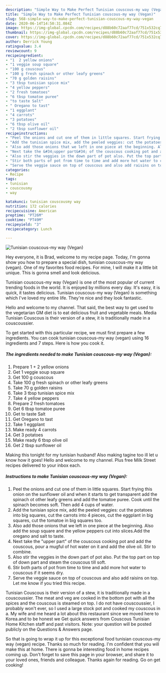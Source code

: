 ```yaml
---
description: "Simple Way to Make Perfect Tunisian couscous-my way (Vegan)"
title: "Simple Way to Make Perfect Tunisian couscous-my way (Vegan)"
slug: 568-simple-way-to-make-perfect-tunisian-couscous-my-way-vegan
date: 2020-06-14T14:50:31.084Z
image: https://img-global.cpcdn.com/recipes/d88b60c72aaf77cd/751x532cq70/tunisian-couscous-my-way-vegan-recipe-main-photo.jpg
thumbnail: https://img-global.cpcdn.com/recipes/d88b60c72aaf77cd/751x532cq70/tunisian-couscous-my-way-vegan-recipe-main-photo.jpg
cover: https://img-global.cpcdn.com/recipes/d88b60c72aaf77cd/751x532cq70/tunisian-couscous-my-way-vegan-recipe-main-photo.jpg
author: Derrick Young
ratingvalue: 3.4
reviewcount: 9
recipeingredient:
- "1  2 yellow onions"
- "1 veggie soup square"
- "100 g couscous"
- "100 g fresh spinach or other leafy greens"
- "70 g golden raisins"
- "3 tbsp tunisian spice mix"
- "4 yellow peppers"
- "2 fresh tomatoes"
- "6 tbsp tomatoe puree"
- "to taste Salt"
- " Oregano to tast"
- "1 eggplant"
- "4 carrots"
- "3 potatoes"
- "6 tbsp olive oil"
- "2 tbsp sunflower oil"
recipeinstructions:
- "Peel the onions and cut one of them in little squares. Start frying this onion on the sunflower oil and when it starts to get transparent add the spinach ot other leafy greens and add the tomatoe puree. Cook until the spinach becomes soft. Then add 4 cups of water."
- "Add the tunisian spice mix, add the peeled veggies: cut the potatoes into big squares, cut the carrots into 4 pieces, cut the eggplant in big squares, cut the tomatoe in big squares too."
- "Also add those onions that we left in one piece at the beginning. Also add the soup square and the yellow peppers cut into slices.Add the oregano and salt to taste."
- "Next take the &#34;upper part&#34; of the couscous cooking pot and add the couscous, pour a mugful of hot water on it and add the olive oil. Stir to combine."
- "Also stir the veggies in the down part of pot also. Put the top part on top of down part and steam the couscous till soft."
- "Stir both parts of pot from time to time and add more hot water to couscous if it seems dry."
- "Serve the veggie sauce on top of couscous and also add raisins on top. Let me know if you tried this recipe."
categories:
- Recipe
tags:
- tunisian
- couscousmy
- way

katakunci: tunisian couscousmy way 
nutrition: 172 calories
recipecuisine: American
preptime: "PT26M"
cooktime: "PT49M"
recipeyield: "3"
recipecategory: Lunch

---
```



![Tunisian couscous-my way (Vegan)](https://img-global.cpcdn.com/recipes/d88b60c72aaf77cd/751x532cq70/tunisian-couscous-my-way-vegan-recipe-main-photo.jpg)

Hey everyone, it is Brad, welcome to my recipe page. Today, I'm gonna show you how to prepare a special dish, tunisian couscous-my way (vegan). One of my favorites food recipes. For mine, I will make it a little bit unique. This is gonna smell and look delicious.

Tunisian couscous-my way (Vegan) is one of the most popular of current trending foods in the world. It is enjoyed by millions every day. It's easy, it is quick, it tastes delicious. Tunisian couscous-my way (Vegan) is something which I've loved my entire life. They're nice and they look fantastic.

Hello and welcome to my channel. That said, the best way to get used to the vegetarian GM diet is to eat delicious fruit and vegetable meals. Media Tunisian Couscous is their version of a stew, it is traditionally made in a couscoussier.


To get started with this particular recipe, we must first prepare a few ingredients. You can cook tunisian couscous-my way (vegan) using 16 ingredients and 7 steps. Here is how you cook it.

<!--inarticleads1-->

##### The ingredients needed to make Tunisian couscous-my way (Vegan):

1. Prepare 1 + 2 yellow onions
1. Get 1 veggie soup square
1. Get 100 g couscous
1. Take 100 g fresh spinach or other leafy greens
1. Take 70 g golden raisins
1. Take 3 tbsp tunisian spice mix
1. Take 4 yellow peppers
1. Prepare 2 fresh tomatoes
1. Get 6 tbsp tomatoe puree
1. Get to taste Salt
1. Get  Oregano to tast
1. Take 1 eggplant
1. Make ready 4 carrots
1. Get 3 potatoes
1. Make ready 6 tbsp olive oil
1. Get 2 tbsp sunflower oil


Making this tonight for my tunisian husband! Also making tagine too ill let u know how it goes! Hello and welcome to my channel. Plus free Milk Street recipes delivered to your inbox each. 

<!--inarticleads2-->

##### Instructions to make Tunisian couscous-my way (Vegan):

1. Peel the onions and cut one of them in little squares. Start frying this onion on the sunflower oil and when it starts to get transparent add the spinach ot other leafy greens and add the tomatoe puree. Cook until the spinach becomes soft. Then add 4 cups of water.
1. Add the tunisian spice mix, add the peeled veggies: cut the potatoes into big squares, cut the carrots into 4 pieces, cut the eggplant in big squares, cut the tomatoe in big squares too.
1. Also add those onions that we left in one piece at the beginning. Also add the soup square and the yellow peppers cut into slices.Add the oregano and salt to taste.
1. Next take the &#34;upper part&#34; of the couscous cooking pot and add the couscous, pour a mugful of hot water on it and add the olive oil. Stir to combine.
1. Also stir the veggies in the down part of pot also. Put the top part on top of down part and steam the couscous till soft.
1. Stir both parts of pot from time to time and add more hot water to couscous if it seems dry.
1. Serve the veggie sauce on top of couscous and also add raisins on top. Let me know if you tried this recipe.


Tunisian Couscous is their version of a stew, it is traditionally made in a couscoussier. The meat and veg are cooked in the bottom pot with all the spices and the couscous is steamed on top. I do not have couscoussier, I probably won&#39;t ever, so I used a large stock pot and cooked my couscous in a. My wife and me heard a lot about this restaurant since we moved here to Korea.and to be honest we Get quick answers from Couscous Tunisian Home Kitchen staff and past visitors. Note: your question will be posted publicly on the Questions &amp; Answers page. 

So that is going to wrap it up for this exceptional food tunisian couscous-my way (vegan) recipe. Thanks so much for reading. I'm confident that you will make this at home. There is gonna be interesting food in home recipes coming up. Don't forget to save this page in your browser, and share it to your loved ones, friends and colleague. Thanks again for reading. Go on get cooking!
